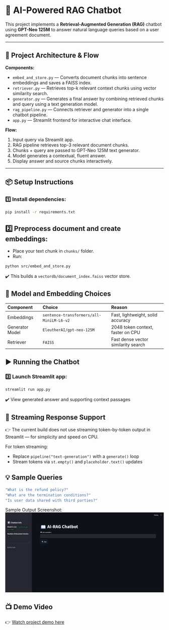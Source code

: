 # 📖 AI-Powered RAG Chatbot 

This project implements a **Retrieval-Augmented Generation (RAG)** chatbot using **GPT-Neo 125M** to answer natural language queries based on a user agreement document.

---

## 📑 Project Architecture & Flow

**Components:**
- `embed_and_store.py` — Converts document chunks into sentence embeddings and saves a FAISS index.
- `retriever.py` — Retrieves top-k relevant context chunks using vector similarity search.
- `generator.py` — Generates a final answer by combining retrieved chunks and query using a text generation model.
- `rag_pipeline.py` — Connects retriever and generator into a single chatbot pipeline.
- `app.py` — Streamlit frontend for interactive chat interface.

**Flow:**
1. Input query via Streamlit app.
2. RAG pipeline retrieves top-3 relevant document chunks.
3. Chunks + query are passed to GPT-Neo 125M text generator.
4. Model generates a contextual, fluent answer.
5. Display answer and source chunks interactively.

---

## 📦 Setup Instructions

### 1️⃣ Install dependencies:
```bash
pip install -r requirements.txt
```
## 2️⃣ Preprocess document and create embeddings:
- Place your text chunk in `chunks/` folder.
- Run:
```bash
python src/embed_and_store.py
```
✔️ This builds a `vectordb/document_index.faiss` vector store.

## 📌 Model and Embedding Choices
| Component       | Choice                                   | Reason                              |
| :-------------- | :--------------------------------------- | :---------------------------------- |
| Embeddings      | `sentence-transformers/all-MiniLM-L6-v2` | Fast, lightweight, solid accuracy   |
| Generator Model | `EleutherAI/gpt-neo-125M`                | 2048 token context, faster on CPU   |
| Retriever       | `FAISS`                                  | Fast dense vector similarity search |

## ▶️ Running the Chatbot
### 3️⃣ Launch Streamlit app:
```bash
streamlit run app.py
```
✔️ View generated answer and supporting context passages

## 💬 Streaming Response Support
👉 The current build does not use streaming token-by-token output in Streamlit — for simplicity and speed on CPU.

For token streaming:
- Replace `pipeline("text-generation")` with a `generate()` loop
- Stream tokens via `st.empty()` and `placeholder.text()` updates

## 💡 Sample Queries
```bash
"What is the refund policy?"
"What are the termination conditions?"
"Is user data shared with third parties?"
```
Sample Output Screenshot:
![RAG Chatbot Demo Screenshot](assets/1.jpg)

## 📺 Demo Video
👉 [Watch project demo here](https://drive.google.com/file/d/1GDCuwrr2BGQg4-NTokgZ2lRUJga5bTKk/view?usp=sharing)

